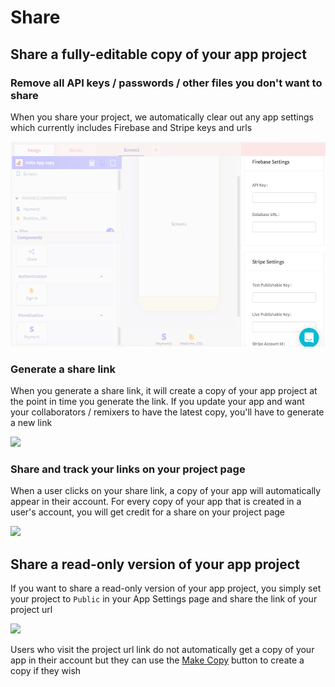 # Share

## Share a fully-editable copy of your app project

### Remove all API keys / passwords / other files you don't want to share

When you share your project, we automatically clear out any app settings which currently includes Firebase and Stripe keys and urls

![](../.gitbook/assets/firebasesetting.png)

### Generate a share link

When you generate a share link, it will create a copy of your app project at the point in time you generate the link. If you update your app and want your collaborators / remixers to have the latest copy, you'll have to generate a new link

![](../.gitbook/assets/generatelink.gif)

### Share and track your links on your project page

When a user clicks on your share link, a copy of your app will automatically appear in their account. For every copy of your app that is created in a user's account, you will get credit for a share on your project page

![](../.gitbook/assets/share-fig-3.png)

## Share a read-only version of your app project

If you want to share a read-only version of your app project, you simply set your project to `Public` in your App Settings page and share the link of your project url

![](../.gitbook/assets/thunkable-documentation-exhibits-100.png)

Users who visit the project url link do not automatically get a copy of your app in their account but they can use the [Make Copy](make-copy.md) button to create a copy if they wish

